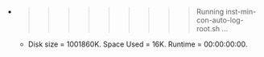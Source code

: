 * >>>>>>>>> Running inst-min-con-auto-log-root.sh ...
  * Disk size = 1001860K. Space Used = 16K. Runtime = 00:00:00:00.
